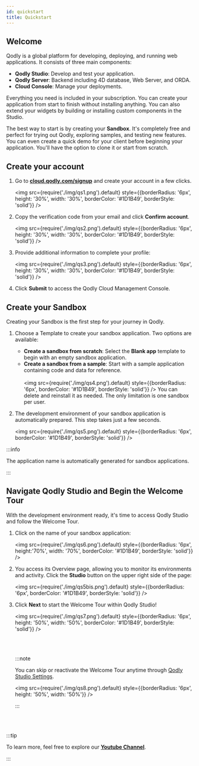 ```yaml
---
id: quickstart
title: Quickstart
---
```


## Welcome

Qodly is a global platform for developing, deploying, and running web applications. It consists of three main components:

- **Qodly Studio**: Develop and test your application.
- **Qodly Server**: Backend including 4D database, Web Server, and ORDA.
- **Cloud Console**: Manage your deployments.

Everything you need is included in your subscription. You can create your application from start to finish without installing anything. You can also extend your widgets by building or installing custom components in the Studio.

The best way to start is by creating your **Sandbox**. It's completely free and perfect for trying out Qodly, exploring samples, and testing new features. You can even create a quick demo for your client before beginning your application. You'll have the option to clone it or start from scratch.



## Create your account

1. Go to [**cloud.qodly.com/signup**](https://cloud.qodly.com/signup) and create your account in a few clicks. 

    <img src={require('./img/qs1.png').default} style={{borderRadius: '6px', height: '30%', width: '30%', borderColor: '#1D1B49', borderStyle: 'solid'}} />

2. Copy the verification code from your email and click **Confirm account**.

    <img src={require('./img/qs2.png').default} style={{borderRadius: '6px', height: '30%', width: '30%', borderColor: '#1D1B49', borderStyle: 'solid'}} />

3. Provide additional information to complete your profile:

    <img src={require('./img/qs3.png').default} style={{borderRadius: '6px', height: '30%', width: '30%', borderColor: '#1D1B49', borderStyle: 'solid'}} />

4. Click **Submit** to access the Qodly Cloud Management Console.


## Create your Sandbox

Creating your Sandbox is the first step for your journey in Qodly.

1. Choose a Template to create your sandbox application. Two options are available:

    - **Create a sandbox from scratch**: Select the **Blank app** template to begin with an empty sandbox application.
    - **Create a sandbox from a sample**: Start with a sample application containing code and data for reference.
    <br/><br/>
    <img src={require('./img/qs4.png').default} style={{borderRadius: '6px', borderColor: '#1D1B49', borderStyle: 'solid'}} />
You can delete and reinstall it as needed. The only limitation is one sandbox per user.

2. The development environment of your sandbox application is automatically prepared. This step takes just a few seconds.

   <img src={require('./img/qs5.png').default} style={{borderRadius: '6px', borderColor: '#1D1B49', borderStyle: 'solid'}} />

:::info

The application name is automatically generated for sandbox applications.  

:::


## Navigate Qodly Studio and Begin the Welcome Tour


With the development environment ready, it's time to access Qodly Studio and follow the Welcome Tour.

1. Click on the name of your sandbox application:

   <img src={require('./img/qs6.png').default} style={{borderRadius: '6px', height:'70%', width: '70%', borderColor: '#1D1B49', borderStyle: 'solid'}} />
    
2. You access its Overview page, allowing you to monitor its environments and activity. Click the **Studio** button on the upper right side of the page:
    
   <img src={require('./img/qs5bis.png').default} style={{borderRadius: '6px', borderColor: '#1D1B49', borderStyle: 'solid'}} />


3. Click **Next** to start the Welcome Tour within Qodly Studio!

    <img src={require('./img/qs7.png').default} style={{borderRadius: '6px', height: '50%', width: '50%', borderColor: '#1D1B49', borderStyle: 'solid'}} />

    <br/><br/>

    :::note

    You can skip or reactivate the Welcome Tour anytime through [Qodly Studio Settings](../studio/settings.md#activate-welcome-tour). 

    <img src={require('./img/qs8.png').default} style={{borderRadius: '6px', height: '50%', width: '50%'}} />

    :::

<br/><br/>




:::tip

To learn more, feel free to explore our [**Youtube Channel**](https://www.youtube.com/channel/UCLNHKvjJQZ_5D1ziskba6jg). 

:::